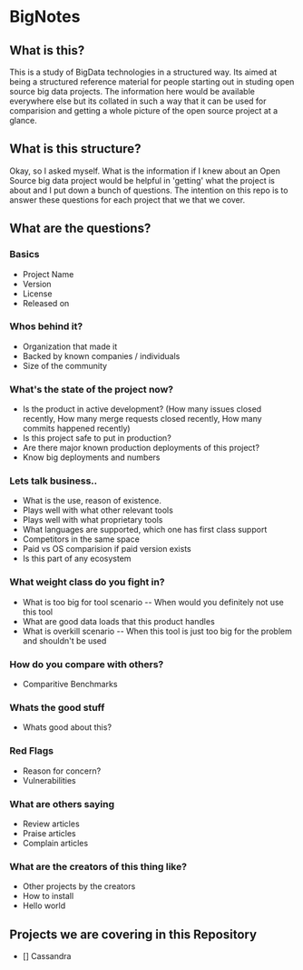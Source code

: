 # BigNotes

## What is this?
This is a study of BigData technologies in a structured way. Its aimed at being a structured reference material for people starting out in studing open source big data projects. The information here would be available everywhere else but its collated in such a way that it can be used for comparision and getting a whole picture of the open source project at a glance.


## What is this structure?
Okay, so I asked myself. What is the information if I knew about an Open Source big data project would be helpful in 'getting' what the project is about and I put down a bunch of questions. The intention on this repo is to answer these questions for each project that we that we cover.


## What are the questions?

### Basics

- Project Name 
- Version 
- License
- Released on

### Whos behind it?

- Organization that made it
- Backed by known companies / individuals
- Size of the community

### What's the state of the project now?

- Is the product in active development? (How many issues closed recently, How many merge requests closed recently, How many commits happened recently)
- Is this project safe to put in production?
- Are there major known production deployments of this project?
- Know big deployments and numbers


### Lets talk business..

- What is the use,  reason of existence. 
- Plays well with what other relevant tools  
- Plays well with what proprietary tools 
- What languages are supported,  which one has first class support
- Competitors in the same space
- Paid vs OS comparision if paid version exists 
- Is this part of any ecosystem  

### What weight class do you fight in?

- What is too big for tool scenario -- When would you definitely not use this tool
- What are good data loads that this product handles
- What is overkill scenario -- When this tool is just too big for the problem and shouldn't be used


### How do you compare with others?

- Comparitive Benchmarks  

### Whats the good stuff

- Whats good about this?

### Red Flags
- Reason for concern?
- Vulnerabilities


### What are others saying
- Review articles
- Praise articles  
- Complain articles  


### What are the creators of this thing like?

- Other projects by the creators  
- How to install  
- Hello world


## Projects we are covering in this Repository
- [] Cassandra